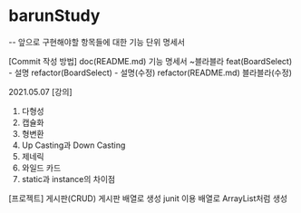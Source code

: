 # barunStudy
-- 앞으로 구현해야할 항목들에 대한 기능 단위 명세서 

[Commit 작성 방법]
doc(README.md) 기능 명세서 ~블라블라
feat(BoardSelect) - 설명
refactor(BoardSelect) - 설명(수정) 
refactor(README.md) 블라블라(수정)

2021.05.07
[강의]
1) 다형성
2) 캡슐화
3) 형변환
4) Up Casting과 Down Casting
5) 제네릭
6) 와일드 카드
7) static과 instance의 차이점

[프로젝트]
게시판(CRUD)
게시판 배열로 생성
junit 이용
배열로 ArrayList처럼 생성


